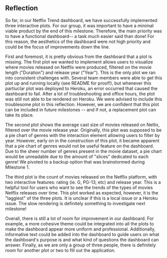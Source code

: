 ## Reflection 

So far, in our Netflix Trend dashboard, we have successfully implemented three interactive plots.  For our group, it was important to have a minimal viable product by the end of this milestone. Therefore, the main priority was to have a functional dashboard-- a task much easier said than done!  For this reason, the aesthetics of the dashboard were not high priority and could be the focus of improvements down the line. 

First and foremost, it is pretty obvious from the dashboard that a plot is missing. The first plot we wanted to implement allows users to visualize where movies released on Netflix were produced, filtered on the movie length ("Duration") and release year ("Year"). This is the only plot we ran into consistent challenges with. Several team members were able to get this plot up and running locally (see README for proof!), but whenever this partiuclar plot was deployed to Heroku, an error occurred that caused the dashboard to fail. After a lot of troubleshooting and office hours, the plot was still not able to be rendered on Heroku. We were advised to include this troublesome plot in this reflection.  However, we are confident that this plot can be included in future milestones -- and if not, a replacement plot can take its place. 

The second plot shows the average cast size of movies released on Netlix, filtered over the movie release year. Originally, this plot was supposed to be a pie chart of genres with the interaction element allowing users to filter by year. However, early on in the construction of this plot, it became apparent that a pie chart of genres would not be useful feature on the dashboard.  Due to the sheer number of genres present in the movie dataset, a pie chart would be unreadable due to the amount of "slices" dedicated to each genre! We pivoted to a backup option that was brainstormed during Milestone 1. 

The third plot is the count of movies released on the Netflix platform, with two interactive features: rating (ie. G, PG-13, etc) and release year. This is a helpful tool for users who want to see the trends of the types of movies Netflix releases over time. This plot worked as expected, however, it is the "laggiest" of the three plots. It is unclear if this is a local issue or a Heroku issue. The slow rendering is definitely something to investigate next milestone!

Overall, there is still a lot of room for improvement in our dashboard. For example, a more cohesive theme could be integrated into all the plots to make the dashboard appear more uniform and professional. Additionally, informative text could be added into the dashboard to guide users on what the dashboard's purpose is and what kind of questions the dashboard can answer. Finally, as we are only a group of three people, there is definitely room for another plot or two to fill out the application.
